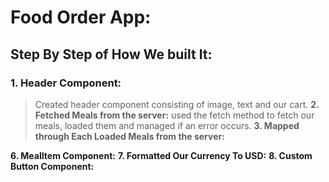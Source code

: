 # Food Order App:
## Step By Step of How We built It:

### **1. Header Component:**
> Created header component consisting of image, text and our cart.
**2. Fetched Meals from the server:**
> used the fetch method to fetch our meals, loaded them and managed if an error occurs.
**3. Mapped through Each Loaded Meals from the server:**
   
**6. MealItem Component:**
**7. Formatted Our Currency To USD:**
**8. Custom Button Component:**
